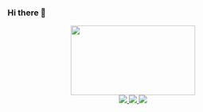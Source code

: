 ### Hi there 👋

<div id="header" align="center">
  <img src="https://media.tenor.com/Zt4LPMD943EAAAAC/wave-hello.gif"
       width="250"
       height="140" />
</div>

<div id="badges" align="center">
  <a href="">
    <img src="https://img.shields.io/badge/Website-243964?logo=react&logoColor=white&style=for-the-badge">
  </a>
  <a href="https://www.linkedin.com/in/elslb/">
    <img src="https://img.shields.io/badge/LinkedIn-%230077B5?logo=linkedin&logoColor=white&style=for-the-badge">
  </a>
  <a href="https://twitter.com/_elslb">
    <img src="https://img.shields.io/badge/Twitter-1DA1F2?logo=twitter&logoColor=white&style=for-the-badge">
  </a>
</div>



<!--
**elslb/elslb** is a ✨ _special_ ✨ repository because its `README.md` (this file) appears on your GitHub profile.

Here are some ideas to get you started:

- 🔭 I’m currently working on ...
- 🌱 I’m currently learning ...
- 👯 I’m looking to collaborate on ...
- 🤔 I’m looking for help with ...
- 💬 Ask me about ...
- 📫 How to reach me: ...
- 😄 Pronouns: ...
- ⚡ Fun fact: ...
-->

